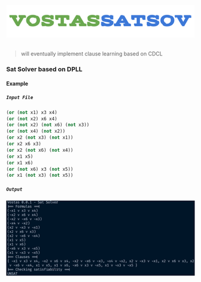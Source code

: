 <div align="center">
<img src="./static/vostas.png" />
</div>
<br/>

> will eventually implement clause learning based on CDCL

### Sat Solver based on DPLL

#### Example

##### `Input File`
```scheme
(or (not x1) x3 x4)
(or (not x2) x6 x4)
(or (not x2) (not x6) (not x3))
(or (not x4) (not x2))
(or x2 (not x3) (not x1))
(or x2 x6 x3)
(or x2 (not x6) (not x4))
(or x1 x5)
(or x1 x6)
(or (not x6) x3 (not x5))
(or x1 (not x3) (not x5))
```

##### `Output`
<img src="./static/out1.png" />
